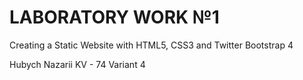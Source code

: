 # LABORATORY WORK №1
Creating a Static Website with HTML5, CSS3 and Twitter Bootstrap 4

Hubych Nazarii 
KV - 74
Variant 4
